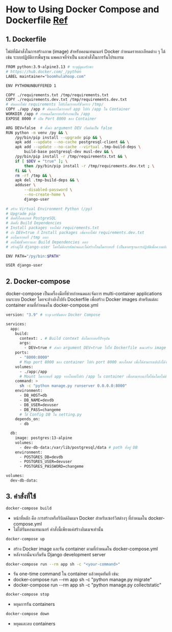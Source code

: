 # How to Using Docker Compose and Dockerfile [Ref](https://github.com/chanawit-k/recipes-app-api)

## 1. Dockerfile
ไฟล์ที่มีคำสั่งในการสร้างภาพ (image) สำหรับคอนเทนเนอร์ Docker กำหนดรายละเอียดต่าง ๆ ได้ เช่น ระบบปฏิบัติการพื้นฐาน แพคเกจที่จำเป็น และคำสั่งในการรันโปรแกรม
```bash
FROM python:3.9-alpine3.13 # ระบุผู้ดูแลรักษา
# https://hub.docker.com/_/python 
LABEL maintainer="boomhulahoop.com"

ENV PYTHONUNBUFFERED 1

COPY ./requirements.txt /tmp/requirements.txt
COPY ./requirements.dev.txt /tmp/requirements.dev.txt
# คัดลอกไฟล์ requirements ไปยังไดเรกทอรี่ชั่วคราว /tmp/
COPY ./app /app # คัดลอกไดเรกทอรี่ app ไปยัง /app ใน Container
WORKDIR /app # กำหนดไดเรกทอรี่ทำงานเป็น /app
EXPOSE 8000 # เปิด Port 8000 ของ Container

ARG DEV=false  # ตั้งค่า argument DEV เริ่มต้นเป็น false
RUN python -m venv /py && \
    /py/bin/pip install --upgrade pip && \
    apk add --update --no-cache postgresql-client && \
    apk add --update --no-cache --virtual .tmp-build-deps \
        build-base postgresql-dev musl-dev && \
    /py/bin/pip install -r /tmp/requirements.txt && \
    if [ $DEV = "true" ]; \
        then /py/bin/pip install -r /tmp/requirements.dev.txt ; \
    fi && \
    rm -rf /tmp && \
    apk del .tmp-build-deps && \
    adduser \
        --disabled-password \
        --no-create-home \
        django-user
    
# สร้าง Virtual Environment Python (/py)
# Upgrade pip
# ติดตั้งไคลเอนต์ PostgreSQL
# ติดตั้ง Build Dependencies
# Install packages จากไฟล์ requirements.txt
# ถ้า DEV=true ก็ Install packages เพิ่มจากไฟล์ requirements.dev.txt
# ลบไดเรกทอรี่ /tmp ออก
# ลบไฟล์ชั่วคราวและ Build Dependencies ออก
# สร้างผู้ใช้ django-user โดยไม่ต้องรหัสผ่านและไม่สร้างโฮมไดเรกทอรี่ (เป็นมาตรฐานการปฏิบัติเพื่อความปลอดภัย)

ENV PATH="/py/bin:$PATH"

USER django-user
```
## 2. Docker-compose
docker-compose เป็นเครื่องมือที่ช่วยกำหนดและจัดการ multi-container applications บนระบบ Docker โดยจะอ้างอิงไปยัง Dockerfile เพื่อสร้าง Docker images สำหรับแต่ละ container ตามที่กำหนดใน docker-compose.yml
```bash 
version: "3.9" # ระบุเวอร์ชันของ Docker Compose

services:
  app:
    build:
      context: . # Build context คือไดเรกทอรี่ปัจจุบัน
      args:
        - DEV=true # ส่งค่า argument DEV=true ไปให้ Dockerfile ขณะสร้าง image
    ports:
      - "8000:8000"
      # Map port 8000 ของ container ไปยัง port 8000 ของโฮสต์ เพื่อให้สามารถเข้าถึงได้จากภายนอก
    volumes:
      - ./app:/app
      # Mount ไดเรกทอรี่ app จากโฮสต์ไปยัง /app ใน container เพื่อสามารถแก้ไขโค้ดโดยไม่ต้องสร้างใหม่
    command: >
      sh -c "python manage.py runserver 0.0.0.0:8000"
    environment:
      - DB_HOST=db
      - DB_NAME=devdb
      - DB_USER=devuser
      - DB_PASS=changeme
      # ใช้ Config DB ใน setting.py 
    depends_on:
      - db

  db:
    image: postgres:13-alpine
    volumes:
      - dev-db-data:/var/lib/postgresql/data # path ที่อยู่ DB
    environment:
      - POSTGRES_DB=devdb
      - POSTGRES_USER=devuser
      - POSTGRES_PASSWORD=changeme

volumes:
  dev-db-data:
```
## 3. คำสั่งที่ใช้
```bash
docker-compose build
```
- หน้าที่หลัก คือ การสร้างหรือรีบิลด์อิมเมจ Docker สำหรับเซอร์วิสต่างๆ ที่กำหนดใน docker-compose.yml
- ไม่ได้รันคอนเทนเนอร์ คำสั่งนี้เพียงแค่สร้างอิมเมจเท่านั้น

```bash 
docker-compose up
``` 
- สร้าง Docker image และรัน container ตามที่กำหนดใน docker-compose.yml
- หลังจากนั้นจะเริ่มรัน Django development server

```bash 
docker-compose run --rm app sh -c "<your-command>" 
``` 
- รัน one-time command ใน container แล้วหยุดทันที เช่น:
- docker-compose run --rm app sh -c "python manage.py migrate"
- docker-compose run --rm app sh -c "python manage.py collectstatic"

```bash 
docker-compose stop 
``` 
- หยุดการรัน containers

```bash
docker-compose down
```
- หยุดและลบ containers

